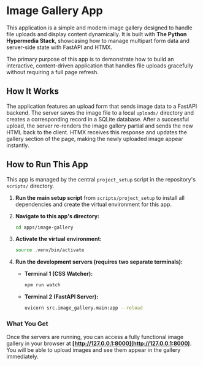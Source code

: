 # Image Gallery App

This application is a simple and modern image gallery designed to handle file uploads and display content dynamically. It is built with **The Python Hypermedia Stack**, showcasing how to manage multipart form data and server-side state with FastAPI and HTMX.

The primary purpose of this app is to demonstrate how to build an interactive, content-driven application that handles file uploads gracefully without requiring a full page refresh.

## How It Works

The application features an upload form that sends image data to a FastAPI backend. The server saves the image file to a local `uploads/` directory and creates a corresponding record in a SQLite database. After a successful upload, the server re-renders the image gallery partial and sends the new HTML back to the client. HTMX receives this response and updates the gallery section of the page, making the newly uploaded image appear instantly.

## How to Run This App

This app is managed by the central `project_setup` script in the repository's `scripts/` directory.

1. **Run the main setup script** from `scripts/project_setup` to install all dependencies and create the virtual environment for this app.

2. **Navigate to this app's directory:**

   ```bash
   cd apps/image-gallery
   ```

3. **Activate the virtual environment:**

   ```bash
   source .venv/bin/activate
   ```

4. **Run the development servers (requires two separate terminals):**

   - **Terminal 1 (CSS Watcher):**

     ```bash
     npm run watch
     ```

   - **Terminal 2 (FastAPI Server):**

     ```bash
     uvicorn src.image_gallery.main:app --reload
     ```

### What You Get

Once the servers are running, you can access a fully functional image gallery in your browser at **[http://127.0.0.1:8000](http://127.0.0.1:8000)**. You will be able to upload images and see them appear in the gallery immediately.
